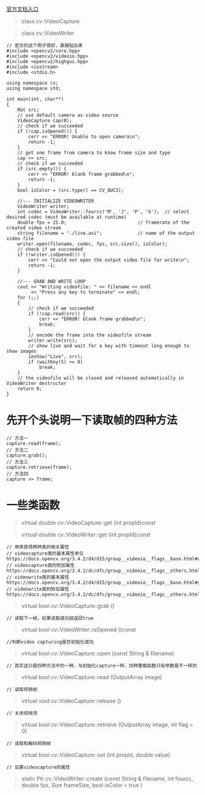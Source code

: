 [官方文档入口](https://docs.opencv.org/3.4.2/dd/de7/group__videoio.html)
> class cv::VideoCapture 

> class cv::VideoWriter
```
// 官方的这个例子很好，直接贴出来
#include <opencv2/core.hpp>
#include <opencv2/videoio.hpp>
#include <opencv2/highgui.hpp>
#include <iostream>
#include <stdio.h>

using namespace cv;
using namespace std;

int main(int, char**)
{
    Mat src;
    // use default camera as video source
    VideoCapture cap(0);
    // check if we succeeded
    if (!cap.isOpened()) {
        cerr << "ERROR! Unable to open camera\n";
        return -1;
    }
    // get one frame from camera to know frame size and type
    cap >> src;
    // check if we succeeded
    if (src.empty()) {
        cerr << "ERROR! blank frame grabbed\n";
        return -1;
    }
    bool isColor = (src.type() == CV_8UC3);

    //--- INITIALIZE VIDEOWRITER
    VideoWriter writer;
    int codec = VideoWriter::fourcc('M', 'J', 'P', 'G');  // select desired codec (must be available at runtime)
    double fps = 25.0;                          // framerate of the created video stream
    string filename = "./live.avi";             // name of the output video file
    writer.open(filename, codec, fps, src.size(), isColor);
    // check if we succeeded
    if (!writer.isOpened()) {
        cerr << "Could not open the output video file for write\n";
        return -1;
    }

    //--- GRAB AND WRITE LOOP
    cout << "Writing videofile: " << filename << endl
         << "Press any key to terminate" << endl;
    for (;;)
    {
        // check if we succeeded
        if (!cap.read(src)) {
            cerr << "ERROR! blank frame grabbed\n";
            break;
        }
        // encode the frame into the videofile stream
        writer.write(src);
        // show live and wait for a key with timeout long enough to show images
        imshow("Live", src);
        if (waitKey(5) >= 0)
            break;
    }
    // the videofile will be closed and released automatically in VideoWriter destructor
    return 0;
}
```
# 先开个头说明一下读取帧的四种方法
```
// 方法一 
capture.read(frame); 
// 方法二 
capture.grab(); 
// 方法三
capture.retrieve(frame); 
// 方法四
capture >> frame;
```
# 一些类函数
> virtual double cv::VideoCapture::get (int propId)const

> virtual double cv::VideoWriter::get (int propId)const
```
// 用来获得两种类的相关属性
// videocapture类的基本属性参见
https://docs.opencv.org/3.4.2/d4/d15/group__videoio__flags__base.html#gaeb8dd9c89c10a5c63c139bf7c4f5704d
// videocapture类的附加属性
https://docs.opencv.org/3.4.2/dc/dfc/group__videoio__flags__others.html
// videowrite类的基本属性
https://docs.opencv.org/3.4.2/d4/d15/group__videoio__flags__base.html#ga41c5cfa7859ae542b71b1d33bbd4d2b4
// videowrite类的附加属性
https://docs.opencv.org/3.4.2/dc/dfc/group__videoio__flags__others.html
```
> virtual bool cv::VideoCapture::grab ()
```
// 读取下一帧，如果读取成功就返回true
```
> virtual bool cv::VideoWriter::isOpened ()const
```
//判断video capturing是否初始化成功
```
> virtual bool cv::VideoCapture::open (const String & filename)
```
// 其实这只是四种方法中的一种，与初始化capture一样，四种重载函数只有参数是不一样的
```
> virtual bool cv::VideoCapture::read (OutputArray image)
```
// 读取视频帧
```
> virtual void cv::VideoCapture::release ()
```
// 关闭视频流
```
> virtual bool cv::VideoCapture::retrieve (OutputArray image, int flag = 0)
```
// 读取和解码视频帧
```
> virtual bool cv::VideoCapture::set (int propId, double value)
```
// 设置videocapture的属性
```
> static Ptr<IVideoWriter> cv::VideoWriter::create (const String & filename, 
    int fourcc, double fps, Size frameSize, bool isColor = true )

